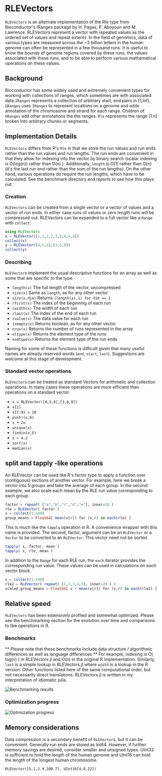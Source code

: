 # RLEVectors
`RLEVectors` is an alternate implementation of the Rle type from
Bioconductor's IRanges package by H. Pages, P. Aboyoun and
M. Lawrence. RLEVectors represent a vector with repeated values as the
ordered set of values and repeat extents. In the field of genomics,
data of various types are  measured across the ~3 billion letters in
the human genome can often be represented in a few thousand runs. It
is useful to know the bounds of genome regions covered by these runs,
the values associated with these runs, and to be able to perform
various mathematical operations on these values.

## Background
Bioconductor has some widely used and extremely convenient types for
working with collections of ranges, which sometimes are with
associated data.`IRanges` represents a collection of arbitrary start,
end pairs in [1,Inf). `GRanges` uses `IRanges` to represent locations
on a genome and adds annotation of the chromosome and strand for each
range. Children of `GRanges` add other annotations the the ranges. `Rle`
represents the range [1:n] broken into arbitrary chunks or segments.

## Implementation Details
`RLEVectors` differs from R's `Rle` in that we store the run values
and run ends rather than the run values and run lengths. The run ends
are convenient in that they allow for indexing into the vector by
binary search (scalar indexing is O(log(n)) rather than O(n) ).
Additionally, `length` is O(1) rather than O(n) (it's the last run
end rather than the sum of the run lengths). On the other hand,
various operations do require the run lengths, which have to be
calculated. See the benchmark directory and reports to see how
this plays out.

### Creation
`RLEVectors` can be created from a single vector or a vector of values and a vector of run ends. In either case runs of values or zero length runs will be compressed out. RLEVectors can be expanded to a full vector like a `Range` with `collect`.

```julia
using RLEVectors
x = RLEVector([1,1,2,2,3,3,4,4,4])
collect(x)
y = RLEVector([4,5,6],[3,6,9])
collect(y)
```

### Describing
`RLEVector`s implement the usual descriptive functions for an array as well as some that are
specific to the type.
    
* `length(x)` The full length of the vector, uncompressed
* `size(x)` Same as `length`, as for any other vector
* `size(x,dim)` Returns `(length(x),1) for dim == 1`
* `rfirst(x)` The index of the beginning of each run
* `rwidth(x)` The width of each run
* `rlast(x)` The index of the end of each run
* `rvalue(x)` The data value for each run
* `isempty(x)` Returns boolean, as for any other vector
* `nrun(x)` Returns the number of runs represented in the array
* `eltype(x)` Returns the element type of the runs
* `endtype(x)` Returns the element type of the run ends

Naming for some of these functions is difficult given that many useful names are already reserved words (`end`, `start`, `last`). Suggestions are welcome at this stage of development.

### Standard vector operations

`RLEVector`s can be treated as standard Vectors for arithmetic and collection operations. In many cases these operations are more efficient than operations on a standard vector.

- `x = RLEVector([4,5,6],[3,6,9])`
- `x[2]`
- `x[7:9] = 10`
- `push!(x,6)`
- `x + 2x`
- `unique(x)`
- `findin(x,5)`
- `x > 4.2`
- `sort(x)`
- `median(x)`

## split and tapply -like operations
An RLEVector can be used like R's factor type to apply a function over (contiguous) sections of another
vector. For example, here we break a vector into 5 groups and take the average of each group. In the second
example, we also scale each mean by the RLE run value corresponding to each group.

```julia
factor = repeat( ["a","b","c","d","e"], inner=20 )
rle = RLEVector( factor )
x = collect(1:100)
group_means = Float64[ mean(x[r]) for (v,r) in each(rle) ]
```

This is much like the `tapply` operation in R. A convenience wrapper with this name is provided. The second,
factor, argument can be an `RLEVector` or a `Vector` to be converted to an `RLEVector`. This vector need not be
sorted.

```julia
tapply( x, factor, mean )
tapply( x, rle, mean )
```

In addition to the `Range` for each RLE run, the `each` iterator provides the corresponding run value. These
values can be used in calculations on each vector block.

```julia
x = collect(1:100)
rle2 = RLEVector( repeat( [1,2,3,4,5], inner=20 ) )
scaled_group_means = Float64[ v * mean(x[r]) for (v,r) in each(rle2) ]
```

## Relative speed
`RLEVectors` has been extensively profiled and somewhat optimized. Please see the benchmarking section for the evolution over time and comparisons to like operations in R.

### Benchmarks
** Please note that these benchmarks include data structure / algorithmic differences as well as language
differences ** For example, indexing is O( log(n) ) in RLEVectors.jl and O(n) in the original R
implementation. Similarly, `last` is a simple lookup in RLEVectors.jl where `width` is a lookup in the R
version. Other functions listed here of the same computational order, but not necessarily direct
translations. RLEVectors.jl is written in my interpretation of idiomatic julia.

![Benchmarking results](benchmark_rle_vectors.png)

### Optimization progress
![Optimization progress](benchmark_rle_vectors.timeline.png)

## Memory considerations
Data compression is a secondary benefit of `RLEVector`s, but it can be convenient. Generally run ends are stored as Int64. However, if further memory savings are desired, consider smaller and unsigned types. UInt32 is sufficient to hold the length of the human genome and UInt16 can hold the length of the longest human chromosome.

`RLEVector([5.1,2.9,100.7], UInt16[4,8,22])`



